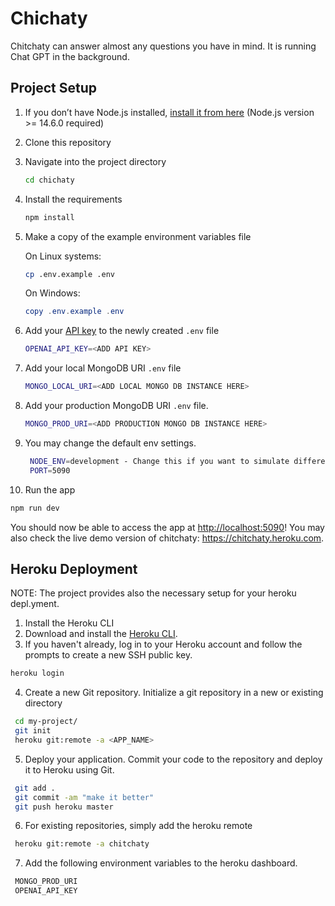 # Chichaty
Chitchaty can answer almost any questions you have in mind. It is running Chat GPT in the background.

## Project Setup

1. If you don’t have Node.js installed, [install it from here](https://nodejs.org/en/) (Node.js version >= 14.6.0 required)

2. Clone this repository

3. Navigate into the project directory

   ```bash
   cd chichaty
   ```

4. Install the requirements

   ```bash
   npm install
   ```

5. Make a copy of the example environment variables file

   On Linux systems: 
   ```bash
   cp .env.example .env
   ```
   On Windows:
   ```powershell
   copy .env.example .env
   ```
6. Add your [API key](https://platform.openai.com/account/api-keys) to the newly created `.env` file
   ```bash
   OPENAI_API_KEY=<ADD API KEY>
   ```
7. Add your local MongoDB URI `.env` file
   ```bash
   MONGO_LOCAL_URI=<ADD LOCAL MONGO DB INSTANCE HERE>
   ```
8. Add your production MongoDB URI `.env` file. 
   ```bash
   MONGO_PROD_URI=<ADD PRODUCTION MONGO DB INSTANCE HERE>
   ```
9. You may change the default env settings. 
   ```bash
	NODE_ENV=development - Change this if you want to simulate different node environment during the development of your app
	PORT=5090
   ```


10. Run the app

   ```bash
   npm run dev
   ```

You should now be able to access the app at [http://localhost:5090](http://localhost:5090)! 
You may also check the live demo version of chitchaty: https://chitchaty.heroku.com.

## Heroku Deployment
NOTE: The project provides also the necessary setup for your heroku depl.yment.

 1. Install the Heroku CLI
 2. Download and install the [Heroku CLI](https://devcenter.heroku.com/articles/heroku-command-line).
 3. If you haven't already, log in to your Heroku account and follow the prompts to create a new SSH public key.
   ```bash
   heroku login
   ```
 4. Create a new Git repository. Initialize a git repository in a new or existing directory
   ```bash
	cd my-project/
	git init
	heroku git:remote -a <APP_NAME>
   ```
 5. Deploy your application. Commit your code to the repository and deploy it to Heroku using Git.
   ```bash
	git add .
	git commit -am "make it better"
	git push heroku master
   ```
 6. For existing repositories, simply add the heroku remote
   ```bash
	heroku git:remote -a chitchaty
   ```
 7. Add the following environment variables to the heroku dashboard.
   ```bash
	MONGO_PROD_URI
	OPENAI_API_KEY
   ``` 